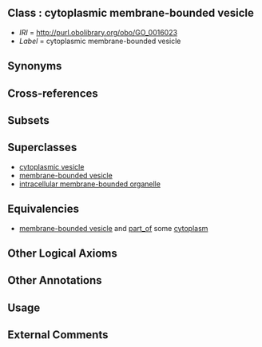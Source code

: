 
## Class : cytoplasmic membrane-bounded vesicle

 * *IRI* = http://purl.obolibrary.org/obo/GO_0016023
 * *Label* = cytoplasmic membrane-bounded vesicle

## Synonyms


## Cross-references


## Subsets


## Superclasses

 * [cytoplasmic vesicle](../../GO/10/GO_0031410.md)
 * [membrane-bounded vesicle](../../GO/88/GO_0031988.md)
 * [intracellular membrane-bounded organelle](../../GO/31/GO_0043231.md)

## Equivalencies

 * [membrane-bounded vesicle](../../GO/88/GO_0031988.md) and [part_of](../../BFO/50/BFO_0000050.md) some [cytoplasm](../../GO/37/GO_0005737.md)

## Other Logical Axioms


## Other Annotations


## Usage


## External Comments

